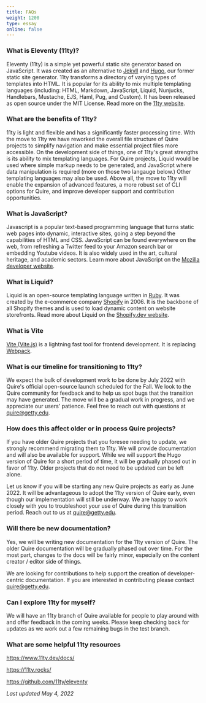 ```yaml
---
title: FAQs
weight: 1200
type: essay
online: false
---
```


### What is Eleventy (11ty)?

Eleventy (11ty) is a simple yet powerful static site generator based on JavaScript. It was created as an alternative to [Jekyll](https://jekyllrb.com/) and [Hugo](https://gohugo.io/), our former static site generator. 11ty transforms a directory of varying types of templates into HTML. It is popular for its ability to mix multiple templating languages (including: HTML, Markdown, JavaScript, Liquid, Nunjucks, Handlebars, Mustache, EJS, Haml, Pug, and Custom). It has been released as open source under the MIT License. Read more on the [11ty website](https://www.11ty.dev/).

### What are the benefits of 11ty?

11ty is light and flexible and has a significantly faster processing time. With the move to 11ty we have reworked the overall file structure of Quire projects to simplify navigation and make essential project files more accessible. On the development side of things, one of 11ty's great strengths is its ability to mix templating languages. For Quire projects, Liquid would be used where simple markup needs to be generated, and JavaScript where data manipulation is required (more on those two langauge below.) Other templating languages may also be used. Above all, the move to 11ty will enable the expansion of advanced features, a more robust set of CLI options for Quire, and improve developer support and contribution opportunities.

### What is JavaScript?

Javascript is a popular text-based programming language that turns static web pages into dynamic, interactive sites, going a step beyond the capabilities of HTML and CSS. JavaScript can be found everywhere on the web, from refreshing a Twitter feed to your Amazon search bar or embedding Youtube videos. It is also widely used in the art, cultural heritage, and academic sectors. Learn more about JavaScript on the [Mozilla developer website](https://developer.mozilla.org/en-US/docs/Learn/JavaScript/First_steps/What_is_JavaScript).

### What is Liquid?

Liquid is an open-source templating language written in [Ruby](https://www.ruby-lang.org/en/). It was created by the e-commerce company [Shopify](https://www.shopify.com/) in 2006. It is the backbone of all Shopify themes and is used to load dynamic content on website storefronts. Read more about Liquid on the [Shopify.dev website](https://shopify.dev/api/liquid).

### What is Vite

[Vite (Vite.js)](https://vitejs.dev/) is a lightning fast tool for frontend development. It is replacing [Webpack](https://webpack.js.org/).  

### What is our timeline for transitioning to 11ty?

We expect the bulk of development work to be done by July 2022 with Quire's official open-source launch scheduled for the Fall. We look to the Quire community for feedback and to help us spot bugs that the transition may have generated. The move will be a gradual work in progress, and we appreciate our users' patience. Feel free to reach out with questions at [quire@getty.edu](mailto:quire@getty.edu).  

### How does this affect older or in process Quire projects?

If you have older Quire projects that you foresee needing to update, we strongly recommend migrating them to 11ty. We will provide documentation and will also be available for support. While we will support the Hugo version of Quire for a short period of time, it will be gradually phased out in favor of 11ty. Older projects that do not need to be updated can be left alone.

Let us know if you will be starting any new Quire projects as early as June 2022. It will be advantageous to adopt the 11ty version of Quire early, even though our implementation will still be underway. We are happy to work closely with you to troubleshoot your use of Quire during this transition period. Reach out to us at [quire@getty.edu](mailto:quire@getty.edu).

### Will there be new documentation?  

Yes, we will be writing new documentation for the 11ty version of Quire. The older Quire documentation will be gradually phased out over time. For the most part, changes to the docs will be fairly minor, especially on the content creator / editor side of things.

We are looking for contributions to help support the creation of developer-centric documentation. If you are interested in contributing please contact [quire@getty.edu](mailto:quire@getty.edu).

### Can I explore 11ty for myself?

We will have an 11ty branch of Quire available for people to play around with and offer feedback in the coming weeks. Please keep checking back for updates as we work out a few remaining bugs in the test branch.

### What are some helpful 11ty resources

https://www.11ty.dev/docs/

https://11ty.rocks/

https://github.com/11ty/eleventy



*Last updated May 4, 2022*
